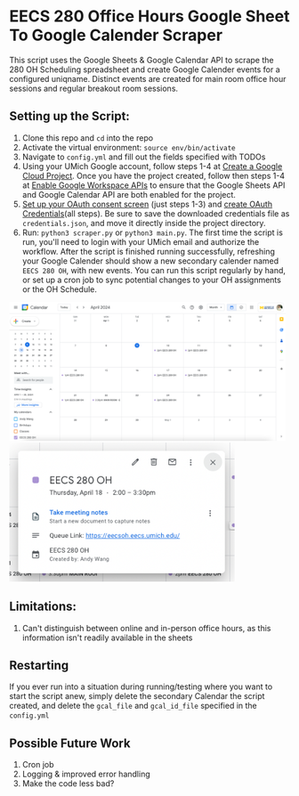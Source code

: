 # EECS 280 Office Hours Google Sheet To Google Calender Scraper
This script uses the Google Sheets & Google Calendar API to scrape the 280 OH Scheduling spreadsheet and create Google Calender events for a configured uniqname. Distinct events are created for main room office hour sessions and regular breakout room sessions. 

## Setting up the Script: 
1. Clone this repo and `cd` into the repo
2. Activate the virtual environment: `source env/bin/activate`
3. Navigate to `config.yml` and fill out the fields specified with TODOs
4. Using your UMich Google account, follow steps 1-4 at [Create a Google Cloud Project](https://developers.google.com/workspace/guides/create-project). Once you have the project created, follow then steps 1-4 at [Enable Google Workspace APIs](https://developers.google.com/workspace/guides/enable-apis) to ensure that the Google Sheets API and Google Calendar API are both enabled for the project. 
5. [Set up your OAuth consent screen](https://developers.google.com/calendar/api/quickstart/python#configure_the_oauth_consent_screen) (just steps 1-3) and [create OAuth Credentials](https://developers.google.com/calendar/api/quickstart/python#authorize_credentials_for_a_desktop_application)(all steps). Be sure to save the downloaded credentials file
as `credentials.json`, and move it directly inside the project directory. 
6. Run: `python3 scraper.py` or `python3 main.py`. The first time the script is run, you'll need to login with your UMich email and authorize the workflow. After the script is finished running successfully, refreshing your Google Calender should show a new secondary calender named `EECS 280 OH`, with new events. You can run this script regularly by hand, or set up a cron job to sync potential changes to your OH assignments or the OH Schedule. 

<img src="images/month.png" alt="Monthly view of calendar" height="250"/>
<img src="images/event.png" alt="Event view" height="250"/>

## Limitations:
1. Can't distinguish between online and in-person office hours, as this information isn't readily available in the sheets

## Restarting
If you ever run into a situation during running/testing where you want to start the script anew, simply delete the secondary Calendar the script created, and delete the `gcal_file` and `gcal_id_file` specified in the `config.yml`

## Possible Future Work
1. Cron job
2. Logging & improved error handling
3. Make the code less bad?


